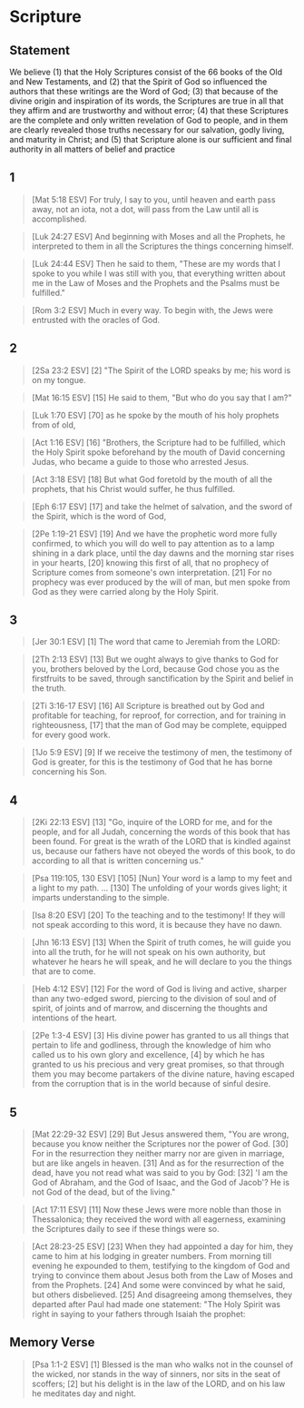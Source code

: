 # Scripture

## Statement
We believe (1) that the Holy Scriptures
consist of the 66 books of the Old and
New Testaments, and (2) that the Spirit of
God so influenced the authors that these
writings are the Word of God; (3) that
because of the divine origin and
inspiration of its words, the Scriptures are
true in all that they affirm and are
trustworthy and without error; (4) that
these Scriptures are the complete and only
written revelation of God to people, and in
them are clearly revealed those truths
necessary for our salvation, godly living,
and maturity in Christ; and (5) that
Scripture alone is our sufficient and final
authority in all matters of belief and
practice

## 1
>[Mat 5:18 ESV] For truly, I say to you, until heaven and earth pass away, not an iota, not a dot, will pass from the Law until all is accomplished.

>[Luk 24:27 ESV] And beginning with Moses and all the Prophets, he interpreted to them in all the Scriptures the things concerning himself.

>[Luk 24:44 ESV] Then he said to them, "These are my words that I spoke to you while I was still with you, that everything written about me in the Law of Moses and the Prophets and the Psalms must be fulfilled."

>[Rom 3:2 ESV] Much in every way. To begin with, the Jews were entrusted with the oracles of God.

## 2
>[2Sa 23:2 ESV] [2] "The Spirit of the LORD speaks by me; his word is on my tongue.

>[Mat 16:15 ESV] [15] He said to them, "But who do you say that I am?"

>[Luk 1:70 ESV] [70] as he spoke by the mouth of his holy prophets from of old,

>[Act 1:16 ESV] [16] "Brothers, the Scripture had to be fulfilled, which the Holy Spirit spoke beforehand by the mouth of David concerning Judas, who became a guide to those who arrested Jesus.

>[Act 3:18 ESV] [18] But what God foretold by the mouth of all the prophets, that his Christ would suffer, he thus fulfilled.

>[Eph 6:17 ESV] [17] and take the helmet of salvation, and the sword of the Spirit, which is the word of God,

>[2Pe 1:19-21 ESV] [19] And we have the prophetic word more fully confirmed, to which you will do well to pay attention as to a lamp shining in a dark place, until the day dawns and the morning star rises in your hearts, [20] knowing this first of all, that no prophecy of Scripture comes from someone's own interpretation. [21] For no prophecy was ever produced by the will of man, but men spoke from God as they were carried along by the Holy Spirit.

## 3
>[Jer 30:1 ESV] [1] The word that came to Jeremiah from the LORD:

>[2Th 2:13 ESV] [13] But we ought always to give thanks to God for you, brothers beloved by the Lord, because God chose you as the firstfruits to be saved, through sanctification by the Spirit and belief in the truth.

>[2Ti 3:16-17 ESV] [16] All Scripture is breathed out by God and profitable for teaching, for reproof, for correction, and for training in righteousness, [17] that the man of God may be complete, equipped for every good work.

>[1Jo 5:9 ESV] [9] If we receive the testimony of men, the testimony of God is greater, for this is the testimony of God that he has borne concerning his Son.

## 4
>[2Ki 22:13 ESV] [13] "Go, inquire of the LORD for me, and for the people, and for all Judah, concerning the words of this book that has been found. For great is the wrath of the LORD that is kindled against us, because our fathers have not obeyed the words of this book, to do according to all that is written concerning us."

>[Psa 119:105, 130 ESV] [105] [Nun] Your word is a lamp to my feet and a light to my path. ... [130] The unfolding of your words gives light; it imparts understanding to the simple.

>[Isa 8:20 ESV] [20] To the teaching and to the testimony! If they will not speak according to this word, it is because they have no dawn.

>[Jhn 16:13 ESV] [13] When the Spirit of truth comes, he will guide you into all the truth, for he will not speak on his own authority, but whatever he hears he will speak, and he will declare to you the things that are to come.

>[Heb 4:12 ESV] [12] For the word of God is living and active, sharper than any two-edged sword, piercing to the division of soul and of spirit, of joints and of marrow, and discerning the thoughts and intentions of the heart.

>[2Pe 1:3-4 ESV] [3] His divine power has granted to us all things that pertain to life and godliness, through the knowledge of him who called us to his own glory and excellence, [4] by which he has granted to us his precious and very great promises, so that through them you may become partakers of the divine nature, having escaped from the corruption that is in the world because of sinful desire.

## 5

>[Mat 22:29-32 ESV] [29] But Jesus answered them, "You are wrong, because you know neither the Scriptures nor the power of God. [30] For in the resurrection they neither marry nor are given in marriage, but are like angels in heaven. [31] And as for the resurrection of the dead, have you not read what was said to you by God: [32] 'I am the God of Abraham, and the God of Isaac, and the God of Jacob'? He is not God of the dead, but of the living."

>[Act 17:11 ESV] [11] Now these Jews were more noble than those in Thessalonica; they received the word with all eagerness, examining the Scriptures daily to see if these things were so.

>[Act 28:23-25 ESV] [23] When they had appointed a day for him, they came to him at his lodging in greater numbers. From morning till evening he expounded to them, testifying to the kingdom of God and trying to convince them about Jesus both from the Law of Moses and from the Prophets. [24] And some were convinced by what he said, but others disbelieved. [25] And disagreeing among themselves, they departed after Paul had made one statement: "The Holy Spirit was right in saying to your fathers through Isaiah the prophet:

## Memory Verse

>[Psa 1:1-2 ESV] [1] Blessed is the man who walks not in the counsel of the wicked, nor stands in the way of sinners, nor sits in the seat of scoffers; [2] but his delight is in the law of the LORD, and on his law he meditates day and night.